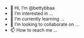 - 👋 Hi, I’m @bettybbaa
- 👀 I’m interested in ...
- 🌱 I’m currently learning ...
- 💞️ I’m looking to collaborate on ...
- 📫 How to reach me ...

<!---
bettybbaa/bettybbaa is a ✨ special ✨ repository because its `README.md` (this file) appears on your GitHub profile.
You can click the Preview link to take a look at your changes.
--->
